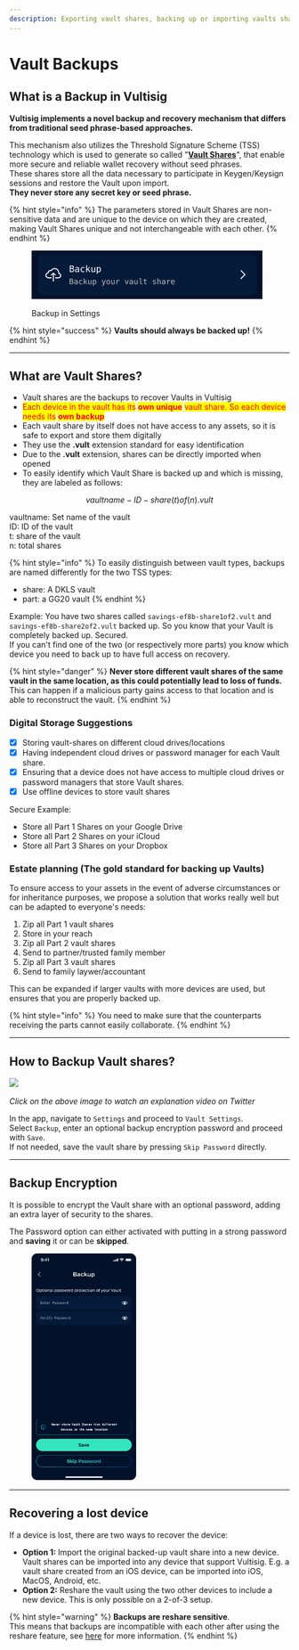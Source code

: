 ```yaml
---
description: Exporting vault shares, backing up or importing vaults shares.
---
```


# Vault Backups

## What is a Backup in Vultisig

**Vultisig implements a novel backup and recovery mechanism that differs from traditional seed phrase-based approaches.**

This mechanism also utilizes the Threshold Signature Scheme (TSS) technology which is used to generate so called "[**Vault Shares**](vault-backup.md#what-are-vault-shares)", that enable more secure and reliable wallet recovery without seed phrases.\
These shares store all the data necessary to participate in Keygen/Keysign sessions and restore the Vault upon import.\
**They never store any secret key or seed phrase.**

{% hint style="info" %}
The parameters stored in Vault Shares are non-sensitive data and are unique to the device on which they are created, making Vault Shares unique and not interchangeable with each other.
{% endhint %}

<figure><img src="../../.gitbook/assets/image (1) (1) (1).png" alt=""><figcaption><p>Backup in Settings</p></figcaption></figure>

{% hint style="success" %}
**Vaults should always be backed up!**
{% endhint %}

***

## What are Vault Shares?

* Vault shares are the backups to recover Vaults in Vultisig
* <mark style="color:red;">Each device in the vault has its</mark> <mark style="color:red;">**own unique**</mark> <mark style="color:red;">vault share. So each device needs its</mark> <mark style="color:red;">**own backup**</mark>
* Each vault share by itself does not have access to any assets, so it is safe to export and store them digitally
* They use the **.vult** extension standard for easy identification
* Due to the **.vult** extension, shares can be directly imported when opened
* To easily identify which Vault Share is backed up and which is missing, they are labeled as follows:

$$
vaultname-ID-share(t)of(n).vult
$$

vaultname: Set name of the vault\
ID: ID of the vault\
t: share of the vault\
n: total shares

{% hint style="info" %}
To easily distinguish between vault types, backups are named differently for the two TSS types:

* share: A DKLS vault
* part: a GG20 vault
{% endhint %}

Example: You have two shares called `savings-ef8b-share1of2.vult` and `savings-ef8b-share2of2.vult` backed up. So you know that your Vault is completely backed up. Secured.\
If you can't find one of the two (or respectively more parts) you know which device you need to back up to have full access on recovery.

{% hint style="danger" %}
**Never store different vault shares of the same vault in the same location, as this could potentially lead to loss of funds.**\
This can happen if a malicious party gains access to that location and is able to reconstruct the vault.
{% endhint %}

### Digital Storage Suggestions

* [x] Storing vault-shares on different cloud drives/locations
* [x] Having independent cloud drives or password manager for each Vault share.
* [x] Ensuring that a device does not have access to multiple cloud drives or password managers that store Vault shares.
* [x] Use offline devices to store vault shares

Secure Example:

* Store all Part 1 Shares on your Google Drive
* Store all Part 2 Shares on your iCloud
* Store all Part 3 Shares on your Dropbox

### Estate planning (The gold standard for backing up Vaults)

To ensure access to your assets in the event of adverse circumstances or for inheritance purposes, we propose a solution that works really well but can be adapted to everyone's needs:

1. Zip all Part 1 vault shares
2. Store in your reach
3. Zip all Part 2 vault shares
4. Send to partner/trusted family member
5. Zip all Part 3 vault shares
6. Send to family laywer/accountant

This can be expanded if larger vaults with more devices are used, but ensures that you are properly backed up.

{% hint style="info" %}
You need to make sure that the counterparts receiving the parts cannot easily collaborate.
{% endhint %}

***

## How to Backup Vault shares?

[![](../../.gitbook/assets/TwitterVideoThumbnail.jpeg)](https://twitter.com/iceman00008/status/1824686908368412732/video/1)

_Click on the above image to watch an explanation video on Twitter_

In the app, navigate to `Settings` and proceed to `Vault Settings`.\
Select `Backup`, enter an optional backup encryption password and proceed with `Save`.\
If not needed, save the vault share by pressing `Skip Password` directly.

***

## Backup Encryption

It is possible to encrypt the Vault share with an optional password, adding an extra layer of security to the shares.

The Password option can either activated with putting in a strong password and **saving** it or can be **skipped**.

<figure><img src="../../.gitbook/assets/Enrypt Backup (1).png" alt="" width="188"><figcaption></figcaption></figure>

***

## **Recovering a lost device**

If a device is lost, there are two ways to recover the device:

* **Option 1:** Import the original backed-up vault share into a new device. Vault shares can be imported into any device that support Vultisig. E.g. a vault share created from an iOS device, can be imported into iOS, MacOS, Android, etc.
* **Option 2:** Reshare the vault using the two other devices to include a new device. This is only possible on a 2-of-3 setup.

{% hint style="warning" %}
**Backups are reshare sensitive**.\
This means that backups are incompatible with each other after using the reshare feature, see [here](vault-reshare.md#important-note-for-reshare) for more information.
{% endhint %}
